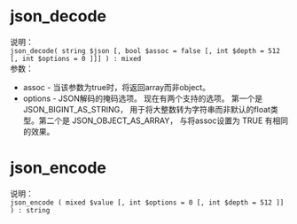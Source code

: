 # json_decode
说明：  
`json_decode( string $json [, bool $assoc = false [, int $depth = 512 [, int $options = 0 ]]] ) : mixed`  
参数：  
* assoc - 当该参数为true时，将返回array而非object。  
* options - JSON解码的掩码选项。 现在有两个支持的选项。 第一个是JSON_BIGINT_AS_STRING， 用于将大整数转为字符串而非默认的float类型。第二个是 JSON_OBJECT_AS_ARRAY， 与将assoc设置为 TRUE 有相同的效果。  

# json_encode
说明：  
`json_encode ( mixed $value [, int $options = 0 [, int $depth = 512 ]] ) : string`  
